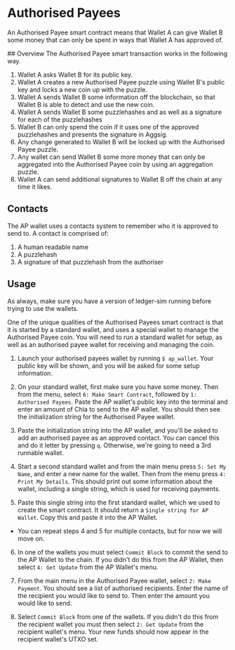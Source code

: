 # Authorised Payees

An Authorised Payee smart contract means that Wallet A can give Wallet B some money that can only be spent in ways that Wallet A has approved of.

## Overview
The Authorised Payee smart transaction works in the following way.

1. Wallet A asks Wallet B for its public key.
2. Wallet A creates a new Authorised Payee puzzle using Wallet B's public key and locks a new coin up with the puzzle.
3. Wallet A sends Wallet B some information off the blockchain, so that Wallet B is able to detect and use the new coin.
4. Wallet A sends Wallet B some puzzlehashes and as well as a signature for each of the puzzlehashes
5. Wallet B can only spend the coin if it uses one of the approved puzzlehashes and presents the signature in Aggsig.
6. Any change generated to Wallet B will be locked up with the Authorised Payee puzzle.
7. Any wallet can send Wallet B some more money that can only be aggregated into the Authorised Payee coin by using an aggregation puzzle.
8. Wallet A can send additional signatures to Wallet B off the chain at any time it likes.


## Contacts

The AP wallet uses a contacts system to remember who it is approved to send to.
A contact is comprised of:
1. A human readable name
2. A puzzlehash
3. A signature of that puzzlehash from the authoriser

## Usage

As always, make sure you have a version of ledger-sim running before trying to use the wallets.

One of the unique qualities of the Authorised Payees smart contract is that it is started by a standard wallet, and uses a special wallet to manage the Authorised Payee coin.
You will need to run a standard wallet for setup, as well as an authorised payee wallet for receiving and managing the coin.


1. Launch your authorised payees wallet by running `$ ap_wallet`.
Your public key will be shown, and you will be asked for some setup information.

2. On your standard wallet, first make sure you have some money.
Then from the menu, select `6: Make Smart Contract`, followed by `1: Authorised Payees`.
Paste the AP wallet's public key into the terminal and enter an amount of Chia to send to the AP wallet.
You should then see the initialization string for the Authorised Payee wallet.

3. Paste the initialization string into the AP wallet, and you'll be asked to add an authorised payee as an approved contact.
You can cancel this and do it letter by pressing `q`. Otherwise, we're going to need a 3rd runnable wallet.

4. Start a second standard wallet and from the main menu press `5: Set My Name`, and enter a new name for the wallet.
Then from the menu press `4: Print My Details`.
This should print out some information about the wallet, including a single string, which is used for receiving payments.

5. Paste this single string into the first standard wallet, which we used to create the smart contract.
It should return a `Single string for AP Wallet`. Copy this and paste it into the AP Wallet.

* You can repeat steps 4 and 5 for multiple contacts, but for now we will move on.

6. In one of the wallets you must select `Commit Block` to commit the send to the AP Wallet to the chain.
If you didn't do this from the AP Wallet, then select `4: Get Update` from the AP Wallet's menu.

7. From the main menu in the Authorised Payee wallet, select `2: Make Payment`.
You should see a list of authorised recipients. Enter the name of the recipient you would like to send to.
Then enter the amount you would like to send.

8. Select `Commit Block` from one of the wallets.
If you didn't do this from the recipient wallet you must then select `2: Get Update` from the recipient wallet's menu.
Your new funds should now appear in the recipient wallet's UTXO set.
